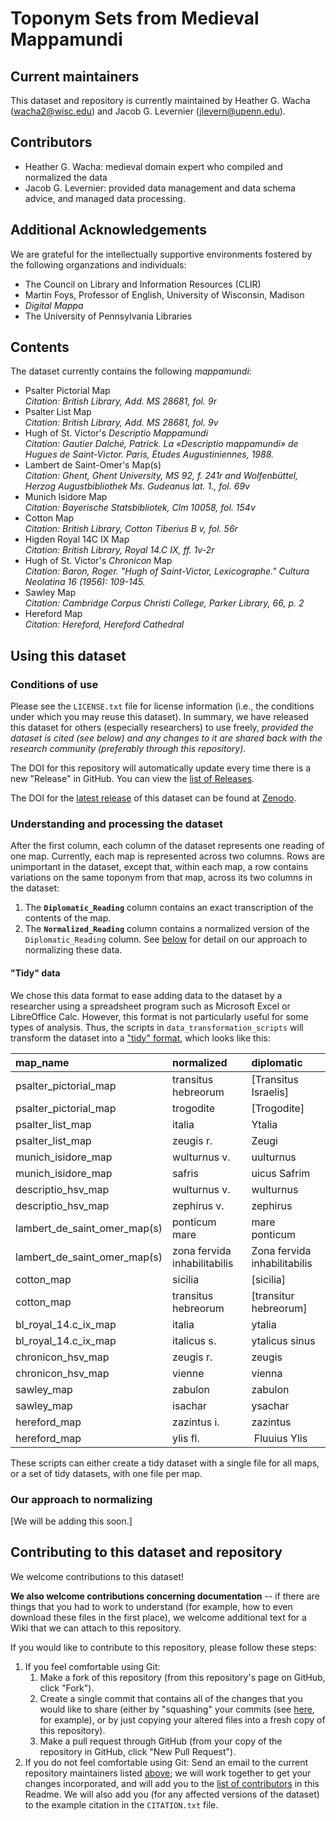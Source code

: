 # Toponym Sets from Medieval Mappamundi

## Current maintainers

This dataset and repository is currently maintained by Heather G. Wacha (<wacha2@wisc.edu>) and Jacob G. Levernier (<jlevern@upenn.edu>).

## Contributors

<!--
Initial contributors:
-->

- Heather G. Wacha: medieval domain expert who compiled and normalized the data
- Jacob G. Levernier: provided data management and data schema advice, and managed data processing.

## Additional Acknowledgements

We are grateful for the intellectually supportive environments fostered by the following organzations and individuals:

- The Council on Library and Information Resources (CLIR)
- Martin Foys, Professor of English, University of Wisconsin, Madison
- *Digital Mappa*
- The University of Pennsylvania Libraries

## Contents

The dataset currently contains the following *mappamundi:*

- Psalter Pictorial Map  
*Citation: British Library, Add. MS 28681, fol. 9r*
- Psalter List Map  
*Citation: British Library, Add. MS 28681, fol. 9v*
- Hugh of St. Victor's *Descriptio Mappamundi*  
*Citation: Gautier Dalché, Patrick. *La «Descriptio mappamundi» de Hugues de Saint-Victor.* Paris, Études Augustiniennes, 1988.*
- Lambert de Saint-Omer's Map(s)  
*Citation: Ghent, Ghent University, MS 92, f. 241r and Wolfenbüttel, Herzog Augustbibliothek Ms. Gudeanus lat. 1., fol. 69v*
- Munich Isidore Map  
*Citation: Bayerische Statsbibliotek, Clm 10058, fol. 154v*
- Cotton Map  
*Citation: British Library, Cotton Tiberius B v, fol. 56r*
- Higden Royal 14C IX Map  
*Citation: British Library, Royal 14.C IX, ff. 1v-2r*
- Hugh of St. Victor's *Chronicon* Map   
*Citation: Baron, Roger. "Hugh of Saint-Victor, Lexicographe." Cultura Neolatina 16 (1956): 109-145.*
- Sawley Map  
*Citation: Cambridge Corpus Christi College, Parker Library, 66, p. 2*
- Hereford Map  
*Citation: Hereford, Hereford Cathedral*

## Using this dataset

### Conditions of use

Please see the `LICENSE.txt` file for license information (i.e., the conditions under which you may reuse this dataset). In summary, we have released this dataset for others (especially researchers) to use freely, *provided the dataset is cited (see below) and any changes to it are shared back with the research community (preferably through this repository).*

The DOI for this repository will automatically update every time there is a new "Release" in GitHub. You can view the [list of Releases](https://github.com/publicus/medieval-mappamundi/releases).

The DOI for the [latest release](https://github.com/publicus/medieval-mappamundi/releases/latest) of this dataset can be found at [Zenodo](https://zenodo.org/account/settings/github/repository/publicus/medieval-mappamundi).

### Understanding and processing the dataset

After the first column, each column of the dataset represents one reading of one map. Currently, each map is represented across two columns. Rows are unimportant in the dataset, except that, within each map, a row contains variations on the same toponym from that map, across its two columns in the dataset:

1. The **`Diplomatic_Reading`** column contains an exact transcription of the contents of the map.
1. The **`Normalized_Reading`** column contains a normalized version of the `Diplomatic_Reading` column. See [below](#our-approach-to-normalizing "Our approach to normalizing") for detail on our approach to normalizing these data.

#### "Tidy" data

We chose this data format to ease adding data to the dataset by a researcher using a spreadsheet program such as Microsoft Excel or LibreOffice Calc. However, this format is not particularly useful for some types of analysis. Thus, the scripts in `data_transformation_scripts` will transform the dataset into a ["tidy" format](http://r4ds.had.co.nz/tidy-data.html), which looks like this:

|map_name                     |normalized                   |diplomatic                   |
|:----------------------------|:----------------------------|:----------------------------|
|psalter_pictorial_map        |transitus hebreorum          |[Transitus Israelis]         |
|psalter_pictorial_map        |trogodite                    |[Trogodite]                  |
|psalter_list_map             |italia                       |Ytalia                       |
|psalter_list_map             |zeugis r.                    |Zeugi                        |
|munich_isidore_map           |wulturnus v.                 |uulturnus                    |
|munich_isidore_map           |safris                       |uicus Safrim                 |
|descriptio_hsv_map           |wulturnus v.                 |wulturnus                    |
|descriptio_hsv_map           |zephirus v.                  |zephirus                     |
|lambert_de_saint_omer_map(s) |ponticum mare                |mare ponticum                |
|lambert_de_saint_omer_map(s) |zona fervida inhabilitabilis |Zona fervida inhabilitabilis |
|cotton_map                   |sicilia                      |[sicilia]                    |
|cotton_map                   |transitus hebreorum          |[transitur hebreorum]        |
|bl_royal_14.c_ix_map         |italia                       |ytalia                       |
|bl_royal_14.c_ix_map         |italicus s.                  |ytalicus sinus               |
|chronicon_hsv_map            |zeugis r.                    |zeugis                       |
|chronicon_hsv_map            |vienne                       |vienna                       |
|sawley_map                   |zabulon                      |zabulon                      |
|sawley_map                   |isachar                      |ysachar                      |
|hereford_map                 |zazintus i.                  |zazintus                     |
|hereford_map                 |ylis fl.                     | Fluuius Ylis                |

These scripts can either create a tidy dataset with a single file for all maps, or a set of tidy datasets, with one file per map.

### Our approach to normalizing

\[We will be adding this soon.]

## Contributing to this dataset and repository

We welcome contributions to this dataset!

**We also welcome contributions concerning documentation** -- if there are things that you had to work to understand (for example, how to even download these files in the first place), we welcome additional text for a Wiki that we can attach to this repository.

If you would like to contribute to this repository, please follow these steps:

1. If you feel comfortable using Git:
    1. Make a fork of this repository (from this repository's page on GitHub, click "Fork").
    1. Create a single commit that contains all of the changes that you would like to share (either by "squashing" your commits (see [here](http://stackoverflow.com/a/5189600 'StackOverflow: Squash my last X commits together using Git'), for example), or by just copying your altered files into a fresh copy of this repository).
    1. Make a pull request through GitHub (from your copy of the repository in GitHub, click "New Pull Request").
1. If you do not feel comfortable using Git: Send an email to the current repository maintainers listed [above](#current-maintainers 'Current maintainers'); we will work together to get your changes incorporated, and will add you to the [list of contributors](#contributors "List of contributors") in this Readme. We will also add you (for any affected versions of the dataset) to the example citation in the `CITATION.txt` file.

